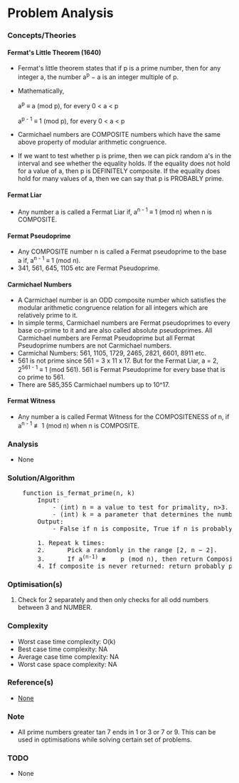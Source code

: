 # Problem Analysis

### Concepts/Theories
#### Fermat's Little Theorem (1640)
- Fermat's little theorem states that if p is a prime number, then for any integer a, the number a<sup>p</sup> − a is an
  integer multiple of p.
- Mathematically,

    a<sup>p</sup> ≡ a (mod p), for every 0 < a < p

    a<sup>p - 1</sup> ≡ 1 (mod p), for every 0 < a < p

- Carmichael numbers are COMPOSITE numbers which have the same above property of modular arithmetic congruence.
- If we want to test whether p is prime, then we can pick random a's in the interval and see whether the equality holds.
  If the equality does not hold for a value of a, then p is DEFINITELY composite. If the equality does hold for many
  values of a, then we can say that p is PROBABLY prime.

#### Fermat Liar
- Any number a is called a Fermat Liar if, a<sup>n - 1</sup> ≡ 1 (mod n) when n is COMPOSITE.

#### Fermat Pseudoprime
- Any COMPOSITE number n is called a Fermat pseudoprime to the base a if, a<sup>n - 1</sup> ≡ 1 (mod n).
- 341, 561, 645, 1105 etc are Fermat Pseudoprime.

#### Carmichael Numbers
- A Carmichael number is an ODD composite number which satisfies the modular arithmetic congruence relation for all
  integers which are relatively prime to it.
- In simple terms, Carmichael numbers are Fermat pseudoprimes to every base co-prime to it and are also called absolute
  pseudoprimes. All Carmichael numbers are Fermat Pseudoprime but all Fermat Pseudoprime numbers are not Carmichael
  numbers.
- Carmichal Numbers: 561, 1105, 1729, 2465, 2821, 6601, 8911 etc.
- 561 is not prime since 561 = 3 x 11 x 17. But for the Fermat Liar, a = 2, 2<sup>561 - 1</sup> ≡ 1 (mod 561). 561 is
  Fermat Pseudoprime for every base that is co prime to 561.
- There are 585,355 Carmichael numbers up to 10^17.

#### Fermat Witness
- Any number a is called Fermat Witness for the COMPOSITENESS  of n, if a<sup>n - 1</sup> ≢ 1 (mod n) when n is
  COMPOSITE.
  
### Analysis
* None


### Solution/Algorithm
<pre>
    function is_fermat_prime(n, k)
        Input: 
            - (int) n = a value to test for primality, n>3.
            - (int) k = a parameter that determines the number of times to test for primality.
        Output: 
            - False if n is composite, True if n is probably prime. 
    
        1. Repeat k times:
        2.      Pick a randomly in the range [2, n − 2].
        3.      If a<sup>(n-1)</sup> ≢    p (mod n), then return Composite.
        4. If composite is never returned: return probably prime.
</pre>

### Optimisation(s)
1. Check for 2 separately and then only checks for all odd numbers between 3 and NUMBER.

### Complexity
* Worst case time complexity: O(k)
* Best case time complexity: NA
* Average case time complexity: NA
* Worst case space complexity: NA

### Reference(s)
- [None](#)

### Note
- All prime numbers greater tan 7 ends in 1 or 3 or 7 or 9. This can be used in optimisations while solving certain
  set of problems.

### TODO
- None